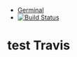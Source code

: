 - [Germinal](https://shonesinglone.github.io/germinal/)
- [![Build Status](https://app.travis-ci.com/ShoneSingLone/germinal.svg?branch=master)](https://app.travis-ci.com/ShoneSingLone/germinal)

# test Travis

